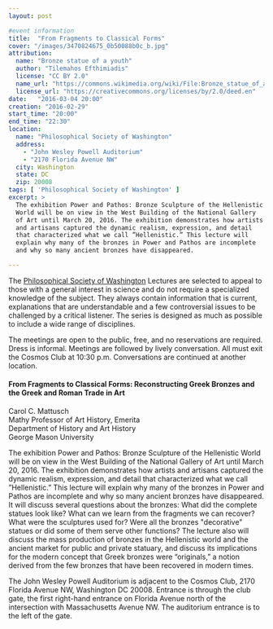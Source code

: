 ```yaml
---
layout: post

#event information
title:  "From Fragments to Classical Forms"
cover: "/images/3470824675_0b50088b0c_b.jpg"
attribution:
  name: "Bronze statue of a youth"
  author: "Tilemahos Efthimiadis"
  license: "CC BY 2.0"
  name_url: "https://commons.wikimedia.org/wiki/File:Bronze_statue_of_a_youth,_about_340-330_BC._(3470824675).jpg"
  license_url: "https://creativecommons.org/licenses/by/2.0/deed.en"
date:   "2016-03-04 20:00"
creation: "2016-02-29"
start_time: "20:00"
end_time: "22:30"
location:
  name: "Philosophical Society of Washington"
  address:
    - "John Wesley Powell Auditorium"
    - "2170 Florida Avenue NW"
  city: Washington
  state: DC
  zip: 20008
tags: [ 'Philosophical Society of Washington' ]
excerpt: >
  The exhibition Power and Pathos: Bronze Sculpture of the Hellenistic
  World will be on view in the West Building of the National Gallery
  of Art until March 20, 2016. The exhibition demonstrates how artists
  and artisans captured the dynamic realism, expression, and detail
  that characterized what we call ”Hellenistic.” This lecture will 
  explain why many of the bronzes in Power and Pathos are incomplete
  and why so many ancient bronzes have disappeared.

---
```


The [Philosophical Society of Washington](http://www.philsoc.org/)
Lectures are selected to
appeal to those with a general interest in science and do not require
a specialized knowledge of the subject. They always contain
information that is current, explanations that are understandable
and a few controversial issues to be challenged by a critical 
listener. The series is designed as much as possible to include a
wide range of disciplines.

The meetings are open to the public, free, and no reservations are
required. Dress is informal. Meetings are followed by lively
conversation. All must exit the Cosmos Club at 10:30 p.m.
Conversations are continued at another location.

#### From Fragments to Classical Forms: Reconstructing Greek Bronzes and the Greek and Roman Trade in Art

Carol C. Mattusch  
Mathy Professor of Art History, Emerita  
Department of History and Art History  
George Mason University  

The exhibition Power and Pathos: Bronze Sculpture of the Hellenistic
World will be on view in the West Building of the National Gallery of
Art until March 20, 2016. The exhibition demonstrates how artists and
artisans captured the dynamic realism, expression, and detail that
characterized what we call ”Hellenistic.” This lecture will explain
why many of the bronzes in Power and Pathos are incomplete and why so
many ancient bronzes have disappeared. It will discuss several
questions about the bronzes: What did the complete statues look like?
What can we learn from the fragments we can recover? What were the
sculptures used for? Were all the bronzes "decorative" statues or did
some of them serve other functions? The lecture also will discuss the
mass production of bronzes in the Hellenistic world and the ancient
market for public and private statuary, and discuss its implications
for the modern concept that Greek bronzes were “originals,” a notion
derived from the few bronzes that have been recovered in modern times.

The John Wesley Powell Auditorium is adjacent to the Cosmos Club,
2170 Florida Avenue NW, Washington DC 20008. Entrance is through 
the club gate, the first right-hand entrance on Florida Avenue north
of the intersection with Massachusetts Avenue NW. The auditorium
entrance is to the left of the gate.

